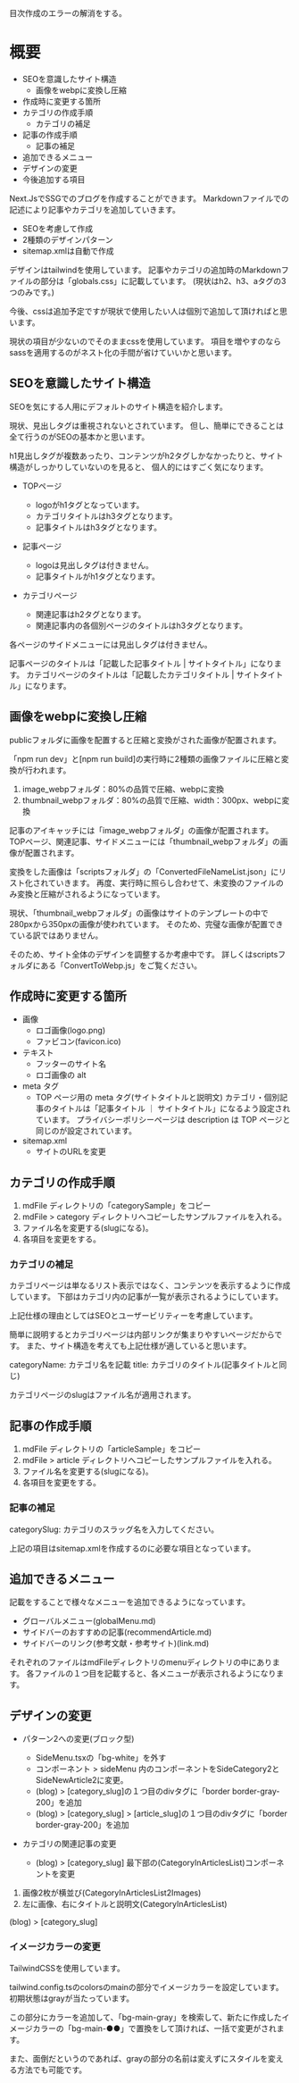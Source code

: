 
目次作成のエラーの解消をする。


# 概要

- SEOを意識したサイト構造
  - 画像をwebpに変換し圧縮
- 作成時に変更する箇所
- カテゴリの作成手順
  - カテゴリの補足
- 記事の作成手順
  - 記事の補足
- 追加できるメニュー
- デザインの変更
- 今後追加する項目


Next.JsでSSGでのブログを作成することができます。
Markdownファイルでの記述により記事やカテゴリを追加していきます。

- SEOを考慮して作成
- 2種類のデザインパターン
- sitemap.xmlは自動で作成

デザインはtailwindを使用しています。
記事やカテゴリの追加時のMarkdownファイルの部分は「globals.css」に記載しています。
(現状はh2、h3、aタグの3つのみです。)

今後、cssは追加予定ですが現状で使用したい人は個別で追加して頂ければと思います。

現状の項目が少ないのでそのままcssを使用しています。
項目を増やすのならsassを適用するのがネスト化の手間が省けていいかと思います。


## SEOを意識したサイト構造

SEOを気にする人用にデフォルトのサイト構造を紹介します。

現状、見出しタグは重視されないとされています。
但し、簡単にできることは全て行うのがSEOの基本かと思います。

h1見出しタグが複数あったり、コンテンツがh2タグしかなかったりと、サイト構造がしっかりしていないのを見ると、
個人的にはすごく気になります。

- TOPページ
  - logoがh1タグとなっています。
  - カテゴリタイトルはh3タグとなります。 
  - 記事タイトルはh3タグとなります。 

- 記事ページ
  - logoは見出しタグは付きません。
  - 記事タイトルがh1タグとなります。

- カテゴリページ
  - 関連記事はh2タグとなります。
  - 関連記事内の各個別ページのタイトルはh3タグとなります。

各ページのサイドメニューには見出しタグは付きません。

記事ページのタイトルは「記載した記事タイトル | サイトタイトル」になります。
カテゴリページのタイトルは「記載したカテゴリタイトル | サイトタイトル」になります。

## 画像をwebpに変換し圧縮

publicフォルダに画像を配置すると圧縮と変換がされた画像が配置されます。

「npm run dev」と[npm run build]の実行時に2種類の画像ファイルに圧縮と変換が行われます。

1. image_webpフォルダ：80%の品質で圧縮、webpに変換
2. thumbnail_webpフォルダ：80%の品質で圧縮、width：300px、webpに変換

記事のアイキャッチには「image_webpフォルダ」の画像が配置されます。
TOPページ、関連記事、サイドメニューには「thumbnail_webpフォルダ」の画像が配置されます。

変換をした画像は「scriptsフォルダ」の「ConvertedFileNameList.json」にリスト化されていきます。
再度、実行時に照らし合わせて、未変換のファイルのみ変換と圧縮がされるようになっています。

現状、「thumbnail_webpフォルダ」の画像はサイトのテンプレートの中で280pxから350pxの画像が使われています。
そのため、完璧な画像が配置できている訳ではありません。

そのため、サイト全体のデザインを調整するか考慮中です。
詳しくはscriptsフォルダにある「ConvertToWebp.js」をご覧ください。

## 作成時に変更する箇所

- 画像
  - ロゴ画像(logo.png)
  - ファビコン(favicon.ico)
- テキスト
  - フッターのサイト名
  - ロゴ画像の alt
- meta タグ
  - TOP ページ用の meta タグ(サイトタイトルと説明文)
    カテゴリ・個別記事のタイトルは「記事タイトル ｜ サイトタイトル」になるよう設定されています。
    プライバシーポリシーページは description は TOP ページと同じのが設定されています。
- sitemap.xml
  - サイトのURLを変更

## カテゴリの作成手順

1. mdFile ディレクトリの「categorySample」をコピー
2. mdFile > category ディレクトリへコピーしたサンプルファイルを入れる。
3. ファイル名を変更する(slugになる)。
4. 各項目を変更をする。

### カテゴリの補足

カテゴリページは単なるリスト表示ではなく、コンテンツを表示するように作成しています。
下部はカテゴリ内の記事が一覧が表示されるようにしています。

上記仕様の理由としてはSEOとユーザービリティーを考慮しています。

簡単に説明するとカテゴリページは内部リンクが集まりやすいページだからです。
また、サイト構造を考えても上記仕様が適していると思います。

categoryName: カテゴリ名を記載
title: カテゴリのタイトル(記事タイトルと同じ)

カテゴリページのslugはファイル名が適用されます。

## 記事の作成手順

1. mdFile ディレクトリの「articleSample」をコピー
2. mdFile > article ディレクトリへコピーしたサンプルファイルを入れる。
3. ファイル名を変更する(slugになる)。
4. 各項目を変更をする。

### 記事の補足

categorySlug: カテゴリのスラッグ名を入力してください。

上記の項目はsitemap.xmlを作成するのに必要な項目となっています。

## 追加できるメニュー

記載をすることで様々なメニューを追加できるようになっています。

- グローバルメニュー(globalMenu.md)
- サイドバーのおすすめの記事(recommendArticle.md)
- サイドバーのリンク(参考文献・参考サイト)(link.md)

それぞれのファイルはmdFileディレクトリのmenuディレクトリの中にあります。
各ファイルの１つ目を記載すると、各メニューが表示されるようになります。

## デザインの変更

- パターン2への変更(ブロック型)
  - SideMenu.tsxの「bg-white」を外す
  - コンポーネント > sideMenu 内のコンポーネントをSideCategory2とSideNewArticle2に変更。
  - (blog) > [category_slug]の１つ目のdivタグに「border border-gray-200」を追加
  - (blog) > [category_slug] > [article_slug]の１つ目のdivタグに「border border-gray-200」を追加


- カテゴリの関連記事の変更
  - (blog) > [category_slug] 最下部の(CategoryInArticlesList)コンポーネントを変更

1. 画像2枚が横並び(CategoryInArticlesList2Images)
2. 左に画像、右にタイトルと説明文(CategoryInArticlesList)


(blog) > [category_slug]

### イメージカラーの変更

TailwindCSSを使用しています。

tailwind.config.tsのcolorsのmainの部分でイメージカラーを設定しています。
初期状態はgrayが当たっています。

この部分にカラーを追加して、「bg-main-gray」を検索して、新たに作成したイメージカラーの「bg-main-●●」で置換をして頂ければ、一括で変更がされます。

また、面倒だというのであれば、grayの部分の名前は変えずにスタイルを変える方法でも可能です。